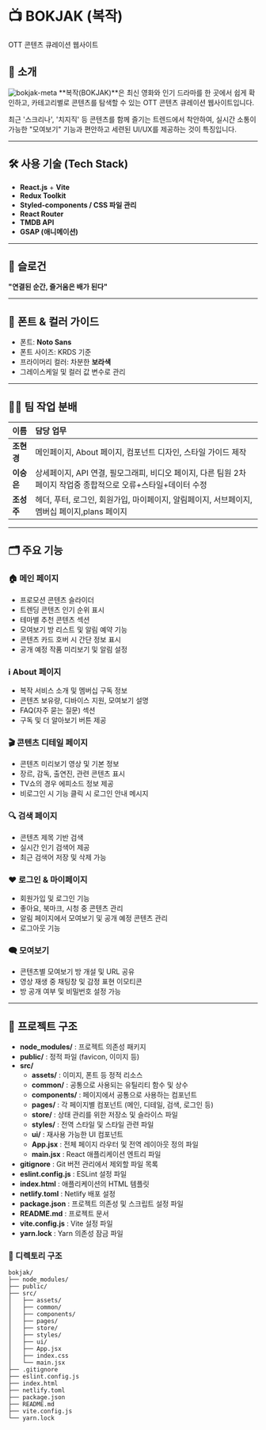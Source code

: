 # 📺 BOKJAK (복작)

OTT 콘텐츠 큐레이션 웹사이트

## 📖 소개  

![bokjak-meta](https://github.com/user-attachments/assets/f2a1fee0-9bca-4650-acd2-8aa71a33ed8e)
**복작(BOKJAK)**은 최신 영화와 인기 드라마를 한 곳에서 쉽게 확인하고, 카테고리별로 콘텐츠를 탐색할 수 있는 OTT 콘텐츠 큐레이션 웹사이트입니다.

최근 '스크리나', '치지직' 등 콘텐츠를 함께 즐기는 트렌드에서 착안하여, 실시간 소통이 가능한 "모여보기" 기능과 편안하고 세련된 UI/UX를 제공하는 것이 특징입니다.

---

## 🛠️ 사용 기술 (Tech Stack)
- **React.js** + **Vite**
- **Redux Toolkit**
- **Styled-components / CSS 파일 관리**
- **React Router**
- **TMDB API**
- **GSAP (애니메이션)**

---

## 📣 슬로건  
**"연결된 순간, 즐거움은 배가 된다"**

---

## 📌 폰트 & 컬러 가이드
- 폰트: **Noto Sans**
- 폰트 사이즈: KRDS 기준
- 프라이머리 컬러: 차분한 **보라색**
- 그레이스케일 및 컬러 값 변수로 관리

---

## 👩‍💻 팀 작업 분배

| 이름   | 담당 업무 |
|:--------|:-----------------------------------|
| **조현경** | 메인페이지, About 페이지, 컴포넌트 디자인, 스타일 가이드 제작 |
| **이승은** | 상세페이지, API 연결, 필모그래피, 비디오 페이지, 다른 팀원 2차 페이지 작업중 종합적으로 오류+스타일+데이터 수정 |
| **조성주** | 헤더, 푸터, 로그인, 회원가입, 마이페이지, 알림페이지, 서브페이지, 멤버십 페이지,plans 페이지 |

---

## 🗂️ 주요 기능

### 🏠 메인 페이지
- 프로모션 콘텐츠 슬라이더
- 트렌딩 콘텐츠 인기 순위 표시
- 테마별 추천 콘텐츠 섹션
- 모여보기 방 리스트 및 알림 예약 기능
- 콘텐츠 카드 호버 시 간단 정보 표시
- 공개 예정 작품 미리보기 및 알림 설정

### ℹ️ About 페이지
- 복작 서비스 소개 및 멤버십 구독 정보
- 콘텐츠 보유량, 디바이스 지원, 모여보기 설명
- FAQ(자주 묻는 질문) 섹션
- 구독 및 더 알아보기 버튼 제공

### 🎬 콘텐츠 디테일 페이지
- 콘텐츠 미리보기 영상 및 기본 정보
- 장르, 감독, 출연진, 관련 콘텐츠 표시
- TV쇼의 경우 에피소드 정보 제공
- 비로그인 시 기능 클릭 시 로그인 안내 메시지

### 🔍 검색 페이지
- 콘텐츠 제목 기반 검색
- 실시간 인기 검색어 제공
- 최근 검색어 저장 및 삭제 가능

### ❤️ 로그인 & 마이페이지
- 회원가입 및 로그인 기능
- 좋아요, 북마크, 시청 중 콘텐츠 관리
- 알림 페이지에서 모여보기 및 공개 예정 콘텐츠 관리
- 로그아웃 기능

### 🗨️ 모여보기
- 콘텐츠별 모여보기 방 개설 및 URL 공유
- 영상 재생 중 채팅창 및 감정 표현 이모티콘
- 방 공개 여부 및 비밀번호 설정 가능

---


## 📂 프로젝트 구조

- **node_modules/** : 프로젝트 의존성 패키지
- **public/** : 정적 파일 (favicon, 이미지 등)
- **src/**
  - **assets/** : 이미지, 폰트 등 정적 리소스
  - **common/** : 공통으로 사용되는 유틸리티 함수 및 상수
  - **components/** : 페이지에서 공통으로 사용하는 컴포넌트
  - **pages/** : 각 페이지별 컴포넌트 (메인, 디테일, 검색, 로그인 등)
  - **store/** : 상태 관리를 위한 저장소 및 슬라이스 파일
  - **styles/** : 전역 스타일 및 스타일 관련 파일
  - **ui/** : 재사용 가능한 UI 컴포넌트
  - **App.jsx** : 전체 페이지 라우터 및 전역 레이아웃 정의 파일
  - **main.jsx** : React 애플리케이션 엔트리 파일
- **gitignore** : Git 버전 관리에서 제외할 파일 목록
- **eslint.config.js** : ESLint 설정 파일
- **index.html** : 애플리케이션의 HTML 템플릿
- **netlify.toml** : Netlify 배포 설정
- **package.json** : 프로젝트 의존성 및 스크립트 설정 파일
- **README.md** : 프로젝트 문서
- **vite.config.js** : Vite 설정 파일
- **yarn.lock** : Yarn 의존성 잠금 파일

### 📑 디렉토리 구조

```
bokjak/
├── node_modules/
├── public/
├── src/
│   ├── assets/
│   ├── common/
│   ├── components/
│   ├── pages/
│   ├── store/
│   ├── styles/
│   ├── ui/
│   ├── App.jsx
│   ├── index.css
│   └── main.jsx
├── .gitignore
├── eslint.config.js
├── index.html
├── netlify.toml
├── package.json
├── README.md
├── vite.config.js
└── yarn.lock
```


